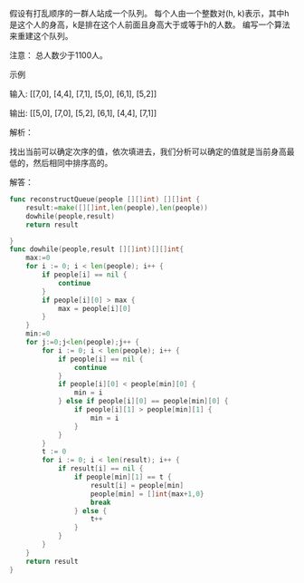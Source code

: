 假设有打乱顺序的一群人站成一个队列。 每个人由一个整数对(h, k)表示，其中h是这个人的身高，k是排在这个人前面且身高大于或等于h的人数。 编写一个算法来重建这个队列。

注意：
总人数少于1100人。

示例

输入:
[[7,0], [4,4], [7,1], [5,0], [6,1], [5,2]]

输出:
[[5,0], [7,0], [5,2], [6,1], [4,4], [7,1]]



解析：

找出当前可以确定次序的值，依次填进去，我们分析可以确定的值就是当前身高最低的，然后相同中排序高的。



解答：

```go
func reconstructQueue(people [][]int) [][]int {
	result:=make([][]int,len(people),len(people))
	dowhile(people,result)
	return result

}
func dowhile(people,result [][]int)[][]int{
	max:=0
	for i := 0; i < len(people); i++ {
		if people[i] == nil {
			continue
		}
		if people[i][0] > max {
			max = people[i][0]
		}
	}
	min:=0
	for j:=0;j<len(people);j++ {
		for i := 0; i < len(people); i++ {
			if people[i] == nil {
				continue
			}
			if people[i][0] < people[min][0] {
				min = i
			} else if people[i][0] == people[min][0] {
				if people[i][1] > people[min][1] {
					min = i
				}
			}
		}
		t := 0
		for i := 0; i < len(result); i++ {
			if result[i] == nil {
				if people[min][1] == t {
					result[i] = people[min]
					people[min] = []int{max+1,0}
					break
				} else {
					t++
				}
			}
		}
	}
	return result
}
```

